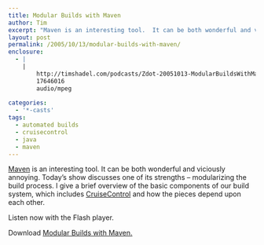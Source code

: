 ```yaml
---
title: Modular Builds with Maven
author: Tim
excerpt: "Maven is an interesting tool.  It can be both wonderful and viciously annoying.  Today's show discusses one of its strengths - modularizing the build process.  I give a brief overview of the basic components of our build system, which includes CruiseControl and how the pieces depend upon each other."
layout: post
permalink: /2005/10/13/modular-builds-with-maven/
enclosure:
  - |
    |
        http://timshadel.com/podcasts/Zdot-20051013-ModularBuildsWithMaven.mp3
        17646016
        audio/mpeg
        
categories:
  - '*-casts'
tags:
  - automated builds
  - cruisecontrol
  - java
  - maven
---
```

[Maven][1] is an interesting tool. It can be both wonderful and viciously annoying. Today&#8217;s show discusses one of its strengths &#8211; modularizing the build process. I give a brief overview of the basic components of our build system, which includes [CruiseControl][2] and how the pieces depend upon each other.

Listen now with the Flash player.  


Download [Modular Builds with Maven.][3]

 [1]: http://maven.apache.org
 [2]: http://cruisecontrol.sf.net
 [3]: http://timshadel.com/podcasts/Zdot-20051013-ModularBuildsWithMaven.mp3
